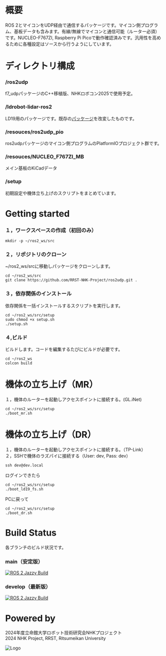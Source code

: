 # 概要
ROS 2とマイコンをUDP経由で通信するパッケージです。マイコン側プログラム、基板データも含みます。有線/無線でマイコンと通信可能（ルーター必須）です。NUCLEO-F767ZI, Raspberry Pi Picoで動作確認済みです。汎用性を高めるために各種設定はソースから行うようにしています。

# ディレクトリ構成
### /ros2udp
f7_udpパッケージのC++移植版、NHKロボコン2025で使用予定。  
### /ldrobot-lidar-ros2
LD19用のパッケージです。既存の[パッケージ](https://github.com/Myzhar/ldrobot-lidar-ros2.git)を改変したものです。
### /resouces/ros2udp_pio
ros2udpパッケージのマイコン側プログラムのPlatformIOプロジェクト群です。
### /resouces/NUCLEO_F767ZI_MB
メイン基板のKiCadデータ
### /setup
初期設定や機体立ち上げのスクリプトをまとめています。

# Getting started
### １，ワークスペースの作成（初回のみ）
  
```
mkdir -p ~/ros2_ws/src
```
  
### ２，リポジトリのクローン
~/ros2_ws/srcに移動しパッケージをクローンします。
```
cd ~/ros2_ws/src
git clone https://github.com/RRST-NHK-Project/ros2udp.git .
```
  
### ３，依存関係のインストール
依存関係を一括インストールするスクリプトを実行します。
```
cd ~/ros2_ws/src/setup
sudo chmod +x setup.sh
./setup.sh
```

### ４,ビルド
ビルドします。コードを編集するたびにビルドが必要です。
```
cd ~/ros2_ws
colcon build
```

# 機体の立ち上げ（MR）
１，機体のルーターを起動しアクセスポイントに接続する。(GL.iNet)
```
cd ~/ros2_ws/src/setup
./boot_mr.sh
```
# 機体の立ち上げ（DR）
１，機体のルーターを起動しアクセスポイントに接続する。（TP-Link）  
２，SSHで機体のラズパイに接続する（User: dev, Pass: dev）
```
ssh dev@dev.local
```
ログインできたら
```
cd ~/ros2_ws/src/setup
./boot_ld19_fs.sh
```
PCに戻って

```
cd ~/ros2_ws/src/setup
./boot_dr.sh
```

# Build Status
各ブランチのビルド状況です。
### main（安定版）
[![ROS 2 Jazzy Build](https://github.com/RRST-NHK-Project/ros2udp/actions/workflows/main_jazzy_build_and_test.yml/badge.svg?branch=main)](https://github.com/RRST-NHK-Project/ros2udp/actions/workflows/main_jazzy_build_and_test.yml)  
### develop（最新版）
[![ROS 2 Jazzy Build](https://github.com/RRST-NHK-Project/ros2udp/actions/workflows/main_jazzy_build_and_test.yml/badge.svg?branch=develop&event=push)](https://github.com/RRST-NHK-Project/ros2udp/actions/workflows/main_jazzy_build_and_test.yml)

# Powered by
2024年度立命館大学ロボット技術研究会NHKプロジェクト  
2024 NHK Project, RRST, Ritsumeikan University 

![Logo](https://www.rrst.jp/img/logo.png)
